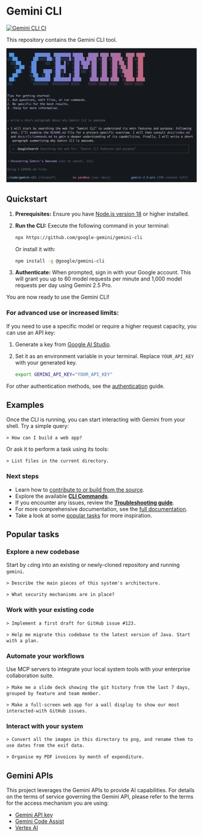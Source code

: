 # Gemini CLI

[![Gemini CLI CI](https://github.com/google-gemini/gemini-cli/actions/workflows/ci.yml/badge.svg)](https://github.com/google-gemini/gemini-cli/actions/workflows/ci.yml)

This repository contains the Gemini CLI tool.

![Gemini CLI Screenshot](./docs/assets/gemini-screenshot.png)

## Quickstart

1. **Prerequisites:** Ensure you have [Node.js version 18](https://nodejs.org/en/download) or higher installed.
2. **Run the CLI:** Execute the following command in your terminal:

   ```bash
   npx https://github.com/google-gemini/gemini-cli
   ```

   Or install it with:
   ```bash
   npm install -g @google/gemini-cli
   ```

3. **Authenticate:** When prompted, sign in with your Google account. This will grant you up to 60 model requests per minute and 1,000 model requests per day using Gemini 2.5 Pro.

You are now ready to use the Gemini CLI!

### For advanced use or increased limits:

If you need to use a specific model or require a higher request capacity, you can use an API key:

1. Generate a key from [Google AI Studio](https://aistudio.google.com/apikey).
2. Set it as an environment variable in your terminal. Replace `YOUR_API_KEY` with your generated key.

   ```bash
   export GEMINI_API_KEY="YOUR_API_KEY"
   ```

For other authentication methods, see the [authentication](./docs/cli/authentication.md) guide.

## Examples

Once the CLI is running, you can start interacting with Gemini from your shell. Try a simple query:

```
> How can I build a web app?
```

Or ask it to perform a task using its tools:

```
> List files in the current directory.
```

### Next steps

- Learn how to [contribute to or build from the source](./CONTRIBUTING.md).
- Explore the available **[CLI Commands](./docs/cli/commands.md)**.
- If you encounter any issues, review the **[Troubleshooting guide](./docs/troubleshooting.md)**.
- For more comprehensive documentation, see the [full documentation](./docs/index.md).
- Take a look at some [popular tasks](#popular-tasks) for more inspiration.

## Popular tasks

### Explore a new codebase

Start by `cd`ing into an existing or newly-cloned repository and running `gemini`.

```text
> Describe the main pieces of this system's architecture.
```

```text
> What security mechanisms are in place?
```

### Work with your existing code

```text
> Implement a first draft for GitHub issue #123.
```

```text
> Help me migrate this codebase to the latest version of Java. Start with a plan.
```

### Automate your workflows

Use MCP servers to integrate your local system tools with your enterprise collaboration suite.

```text
> Make me a slide deck showing the git history from the last 7 days, grouped by feature and team member.
```

```text
> Make a full-screen web app for a wall display to show our most interacted-with GitHub issues.
```

### Interact with your system

```text
> Convert all the images in this directory to png, and rename them to use dates from the exif data.
```

```text
> Organise my PDF invoices by month of expenditure.
```

## Gemini APIs

This project leverages the Gemini APIs to provide AI capabilities. For details on the terms of service governing the Gemini API, please refer to the terms for the access mechanism you are using:

- [Gemini API key](https://ai.google.dev/gemini-api/terms)
- [Gemini Code Assist](https://developers.google.com/gemini-code-assist/resources/privacy-notices)
- [Vertex AI](https://cloud.google.com/terms/service-terms)
